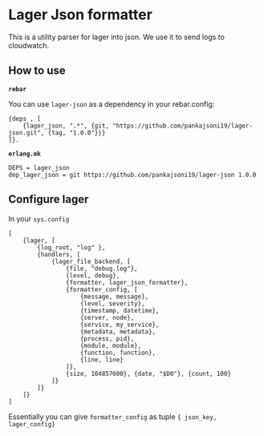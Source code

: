 # Lager Json formatter

This is a utility parser for lager into json. We use it to send logs to cloudwatch.

## How to use

__`rebar`__

You can use `lager-json` as a dependency in your rebar.config:

```
{deps , [
    {lager_json, ".*", {git, "https://github.com/pankajsoni19/lager-json.git", {tag, "1.0.0"}}}
]}.
```

__`erlang.mk`__

```
DEPS = lager_json
dep_lager_json = git https://github.com/pankajsoni19/lager-json 1.0.0
```

## Configure lager

In your `sys.config`

```
[
    {lager, [
        {log_root, "log" },
        {handlers, [
            {lager_file_backend, [
                {file, "debug.log"},
                {level, debug},
                {formatter, lager_json_formatter},
                {formatter_config, [
                    {message, message},
                    {level, severity},
                    {timestamp, datetime},
                    {server, node},
                    {service, my_service},
                    {metadata, metadata},
                    {process, pid}, 
                    {module, module},
                    {function, function},
                    {line, line}
                ]},
                {size, 104857600}, {date, "$D0"}, {count, 100}
            ]}
        ]}
    ]}
]
```

Essentially you can give `formatter_config` as tuple `{ json_key, lager_config}`

